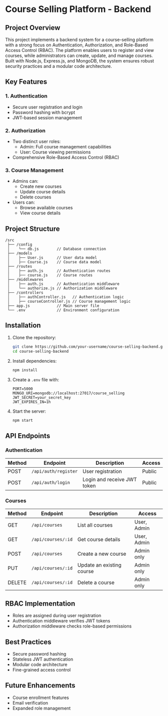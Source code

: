# Course Selling Platform - Backend

## Project Overview

This project implements a backend system for a course-selling platform with a strong focus on Authentication, Authorization, and Role-Based Access Control (RBAC). The platform enables users to register and view courses, while administrators can create, update, and manage courses. Built with Node.js, Express.js, and MongoDB, the system ensures robust security practices and a modular code architecture.

## Key Features

### 1. Authentication
- Secure user registration and login
- Password hashing with bcrypt
- JWT-based session management

### 2. Authorization
- Two distinct user roles:
  - Admin: Full course management capabilities
  - User: Course viewing permissions
- Comprehensive Role-Based Access Control (RBAC)

### 3. Course Management
- Admins can:
  - Create new courses
  - Update course details
  - Delete courses
- Users can:
  - Browse available courses
  - View course details

## Project Structure

```
/src
 ├── /config
 │    └── db.js        // Database connection
 ├── /models
 │    ├── User.js      // User data model
 │    ├── Course.js    // Course data model
 ├── /routes
 │    ├── auth.js      // Authentication routes
 │    ├── course.js    // Course routes
 ├── /middlewares
 │    ├── auth.js      // Authentication middleware
 │    └── authorize.js // Authorization middleware
 ├── /controllers
 │    ├── authController.js   // Authentication logic
 │    ├── courseController.js // Course management logic
 ├── app.js            // Main server file
 └── .env              // Environment configuration
```



## Installation

1. Clone the repository:
   ```bash
   git clone https://github.com/your-username/course-selling-backend.git
   cd course-selling-backend
   ```

2. Install dependencies:
   ```bash
   npm install
   ```

3. Create a `.env` file with:
   ```env
   PORT=5000
   MONGO_URI=mongodb://localhost:27017/course_selling
   JWT_SECRET=your_secret_key
   JWT_EXPIRES_IN=1h
   ```

4. Start the server:
   ```bash
   npm start
   ```

## API Endpoints

### Authentication
| Method | Endpoint           | Description                | Access |
|--------|--------------------|-----------------------------|--------|
| POST   | `/api/auth/register` | User registration          | Public |
| POST   | `/api/auth/login`    | Login and receive JWT token| Public |

### Courses
| Method | Endpoint            | Description                | Access       |
|--------|---------------------|----------------------------|--------------|
| GET    | `/api/courses`      | List all courses           | User, Admin  |
| GET    | `/api/courses/:id`  | Get course details         | User, Admin  |
| POST   | `/api/courses`      | Create a new course        | Admin only   |
| PUT    | `/api/courses/:id`  | Update an existing course  | Admin only   |
| DELETE | `/api/courses/:id`  | Delete a course            | Admin only   |

## RBAC Implementation

- Roles are assigned during user registration
- Authentication middleware verifies JWT tokens
- Authorization middleware checks role-based permissions

## Best Practices

- Secure password hashing
- Stateless JWT authentication
- Modular code architecture
- Fine-grained access control

## Future Enhancements

- Course enrollment features
- Email verification
- Expanded role management


